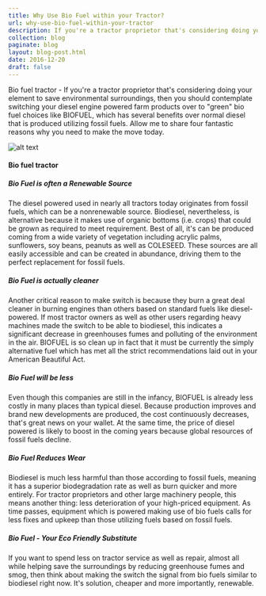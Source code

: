 ```yaml
---
title: Why Use Bio Fuel within your Tractor?
url: why-use-bio-fuel-within-your-tractor
description: If you're a tractor proprietor that's considering doing your element to save environmental surroundings, then you should contemplate switching your diesel engine powered farm products over to "green" bio fuel
collection: blog
paginate: blog
layout: blog-post.html
date: 2016-12-20
draft: false
---
```


Bio fuel tractor - If you're a tractor proprietor that's considering doing your element to save environmental surroundings, then you should contemplate switching your diesel engine powered farm products over to "green" bio fuel choices like BIOFUEL, which has several benefits over normal diesel that is produced utilizing fossil fuels. Allow me to share four fantastic reasons why you need to make the move today.

![alt text][Bio-fuel-tractor]
#### Bio fuel tractor ####
##### Bio Fuel is often a Renewable Source ##### 
The diesel powered used in nearly all tractors today originates from fossil fuels, which can be a nonrenewable source. Biodiesel, nevertheless, is alternative because it makes use of organic bottoms (i.e. crops) that could be grown as required to meet requirement. Best of all, it's can be produced coming from a wide variety of vegetation including acrylic palms, sunflowers, soy beans, peanuts as well as COLESEED. These sources are all easily accessible and can be created in abundance, driving them to the perfect replacement for fossil fuels.

##### Bio Fuel is actually cleaner ##### 
Another critical reason to make switch is because they burn a great deal cleaner in burning engines than others based on standard fuels like diesel-powered. If most tractor owners as well as other users regarding heavy machines made the switch to be able to biodiesel, this indicates a significant decrease in greenhouses fumes and polluting of the environment in the air. BIOFUEL is so clean up in fact that it must be currently the simply alternative fuel which has met all the strict recommendations laid out in your American Beautiful Act.

##### Bio Fuel will be less ##### 
Even though this companies are still in the infancy, BIOFUEL is already less costly in many places than typical diesel. Because production improves and brand new developments are produced, the cost continuously decreases, that's great news on your wallet. At the same time, the price of diesel powered is likely to boost in the coming years because global resources of fossil fuels decline.

##### Bio Fuel Reduces Wear ##### 
Biodiesel is much less harmful than those according to fossil fuels, meaning it has a superior biodegradation rate as well as burn quicker and more entirely. For tractor proprietors and other large machinery people, this means another thing: less deterioration of your high-priced equipment. As time passes, equipment which is powered making use of bio fuels calls for less fixes and upkeep than those utilizing fuels based on fossil fuels.

##### Bio Fuel - Your Eco Friendly Substitute ##### 
If you want to spend less on tractor service as well as repair, almost all while helping save the surroundings by reducing greenhouse fumes and smog, then think about making the switch the signal from bio fuels similar to biodiesel right now. It's solution, cheaper and more importantly, renewable.


[Bio-fuel-tractor]: /static/images/bio-fuel-tractor.png "Bio fuel tractor"

